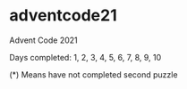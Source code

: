 # adventcode21
Advent Code 2021

Days completed:
1, 2, 3, 4, 5, 6, 7, 8, 9, 10

(*) Means have not completed second puzzle
